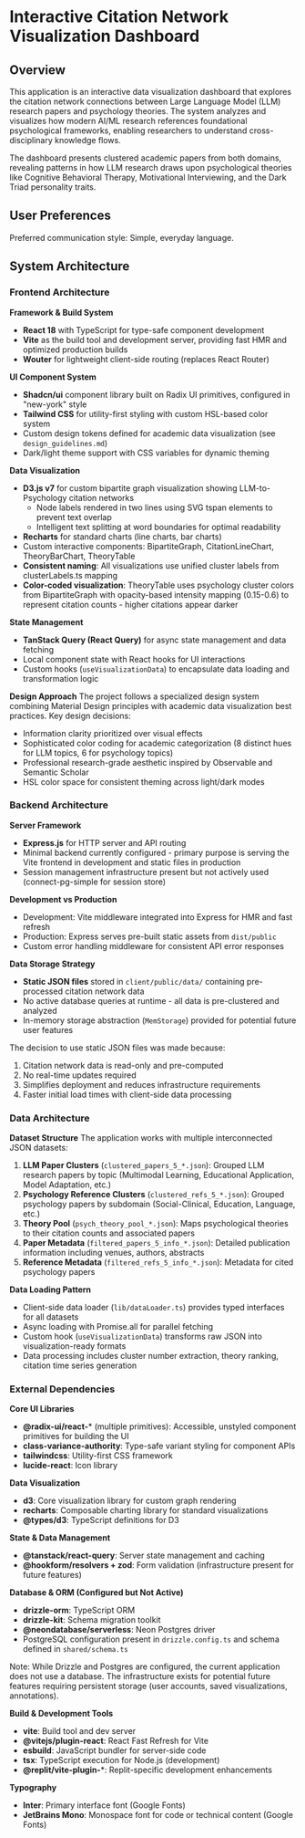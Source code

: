 # Interactive Citation Network Visualization Dashboard

## Overview

This application is an interactive data visualization dashboard that explores the citation network connections between Large Language Model (LLM) research papers and psychology theories. The system analyzes and visualizes how modern AI/ML research references foundational psychological frameworks, enabling researchers to understand cross-disciplinary knowledge flows.

The dashboard presents clustered academic papers from both domains, revealing patterns in how LLM research draws upon psychological theories like Cognitive Behavioral Therapy, Motivational Interviewing, and the Dark Triad personality traits.

## User Preferences

Preferred communication style: Simple, everyday language.

## System Architecture

### Frontend Architecture

**Framework & Build System**
- **React 18** with TypeScript for type-safe component development
- **Vite** as the build tool and development server, providing fast HMR and optimized production builds
- **Wouter** for lightweight client-side routing (replaces React Router)

**UI Component System**
- **Shadcn/ui** component library built on Radix UI primitives, configured in "new-york" style
- **Tailwind CSS** for utility-first styling with custom HSL-based color system
- Custom design tokens defined for academic data visualization (see `design_guidelines.md`)
- Dark/light theme support with CSS variables for dynamic theming

**Data Visualization**
- **D3.js v7** for custom bipartite graph visualization showing LLM-to-Psychology citation networks
  - Node labels rendered in two lines using SVG tspan elements to prevent text overlap
  - Intelligent text splitting at word boundaries for optimal readability
- **Recharts** for standard charts (line charts, bar charts)
- Custom interactive components: BipartiteGraph, CitationLineChart, TheoryBarChart, TheoryTable
- **Consistent naming**: All visualizations use unified cluster labels from clusterLabels.ts mapping
- **Color-coded visualization**: TheoryTable uses psychology cluster colors from BipartiteGraph with opacity-based intensity mapping (0.15-0.6) to represent citation counts - higher citations appear darker

**State Management**
- **TanStack Query (React Query)** for async state management and data fetching
- Local component state with React hooks for UI interactions
- Custom hooks (`useVisualizationData`) to encapsulate data loading and transformation logic

**Design Approach**
The project follows a specialized design system combining Material Design principles with academic data visualization best practices. Key design decisions:
- Information clarity prioritized over visual effects
- Sophisticated color coding for academic categorization (8 distinct hues for LLM topics, 6 for psychology topics)
- Professional research-grade aesthetic inspired by Observable and Semantic Scholar
- HSL color space for consistent theming across light/dark modes

### Backend Architecture

**Server Framework**
- **Express.js** for HTTP server and API routing
- Minimal backend currently configured - primary purpose is serving the Vite frontend in development and static files in production
- Session management infrastructure present but not actively used (connect-pg-simple for session store)

**Development vs Production**
- Development: Vite middleware integrated into Express for HMR and fast refresh
- Production: Express serves pre-built static assets from `dist/public`
- Custom error handling middleware for consistent API error responses

**Data Storage Strategy**
- **Static JSON files** stored in `client/public/data/` containing pre-processed citation network data
- No active database queries at runtime - all data is pre-clustered and analyzed
- In-memory storage abstraction (`MemStorage`) provided for potential future user features

The decision to use static JSON files was made because:
1. Citation network data is read-only and pre-computed
2. No real-time updates required
3. Simplifies deployment and reduces infrastructure requirements
4. Faster initial load times with client-side data processing

### Data Architecture

**Dataset Structure**
The application works with multiple interconnected JSON datasets:

1. **LLM Paper Clusters** (`clustered_papers_5_*.json`): Grouped LLM research papers by topic (Multimodal Learning, Educational Application, Model Adaptation, etc.)
2. **Psychology Reference Clusters** (`clustered_refs_5_*.json`): Grouped psychology papers by subdomain (Social-Clinical, Education, Language, etc.)
3. **Theory Pool** (`psych_theory_pool_*.json`): Maps psychological theories to their citation counts and associated papers
4. **Paper Metadata** (`filtered_papers_5_info_*.json`): Detailed publication information including venues, authors, abstracts
5. **Reference Metadata** (`filtered_refs_5_info_*.json`): Metadata for cited psychology papers

**Data Loading Pattern**
- Client-side data loader (`lib/dataLoader.ts`) provides typed interfaces for all datasets
- Async loading with Promise.all for parallel fetching
- Custom hook (`useVisualizationData`) transforms raw JSON into visualization-ready formats
- Data processing includes cluster number extraction, theory ranking, citation time series generation

### External Dependencies

**Core UI Libraries**
- **@radix-ui/react-*** (multiple primitives): Accessible, unstyled component primitives for building the UI
- **class-variance-authority**: Type-safe variant styling for component APIs
- **tailwindcss**: Utility-first CSS framework
- **lucide-react**: Icon library

**Data Visualization**
- **d3**: Core visualization library for custom graph rendering
- **recharts**: Composable charting library for standard visualizations
- **@types/d3**: TypeScript definitions for D3

**State & Data Management**
- **@tanstack/react-query**: Server state management and caching
- **@hookform/resolvers + zod**: Form validation (infrastructure present for future features)

**Database & ORM (Configured but Not Active)**
- **drizzle-orm**: TypeScript ORM
- **drizzle-kit**: Schema migration toolkit  
- **@neondatabase/serverless**: Neon Postgres driver
- PostgreSQL configuration present in `drizzle.config.ts` and schema defined in `shared/schema.ts`

Note: While Drizzle and Postgres are configured, the current application does not use a database. The infrastructure exists for potential future features requiring persistent storage (user accounts, saved visualizations, annotations).

**Build & Development Tools**
- **vite**: Build tool and dev server
- **@vitejs/plugin-react**: React Fast Refresh for Vite
- **esbuild**: JavaScript bundler for server-side code
- **tsx**: TypeScript execution for Node.js (development)
- **@replit/vite-plugin-***: Replit-specific development enhancements

**Typography**
- **Inter**: Primary interface font (Google Fonts)
- **JetBrains Mono**: Monospace font for code or technical content (Google Fonts)
